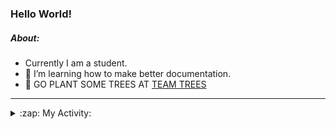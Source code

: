 ### Hello World!

##### About:
- Currently I am a student.
- 🌱 I’m learning how to make better documentation.
- 🌱 GO PLANT SOME TREES AT [TEAM TREES](https://teamtrees.org/)

---
<details>
  <summary>:zap: My Activity:</summary>
  
<!--START_SECTION:waka-->
![Code Time](http://img.shields.io/badge/Code%20Time-1%2C132%20hrs%208%20mins-blue)

**I'm a Night 🦉** 

```text
🌞 Morning                1221 commits        ██░░░░░░░░░░░░░░░░░░░░░░░   08.63 % 
🌆 Daytime                5191 commits        █████████░░░░░░░░░░░░░░░░   36.69 % 
🌃 Evening                4045 commits        ███████░░░░░░░░░░░░░░░░░░   28.59 % 
🌙 Night                  3692 commits        ███████░░░░░░░░░░░░░░░░░░   26.09 % 
```
📅 **I'm Most Productive on Wednesday** 

```text
Monday                   2188 commits        ████░░░░░░░░░░░░░░░░░░░░░   15.46 % 
Tuesday                  1779 commits        ███░░░░░░░░░░░░░░░░░░░░░░   12.57 % 
Wednesday                3310 commits        ██████░░░░░░░░░░░░░░░░░░░   23.39 % 
Thursday                 1661 commits        ███░░░░░░░░░░░░░░░░░░░░░░   11.74 % 
Friday                   1367 commits        ██░░░░░░░░░░░░░░░░░░░░░░░   09.66 % 
Saturday                 1285 commits        ██░░░░░░░░░░░░░░░░░░░░░░░   09.08 % 
Sunday                   2559 commits        █████░░░░░░░░░░░░░░░░░░░░   18.09 % 
```


📊 **This Week I Spent My Time On** 

```text
🔥 Editors: 
VS Code                  21 mins             █████████████████████████   100.00 % 

🐱‍💻 Projects: 
discord-bot              19 mins             ██████████████████████░░░   89.78 % 
praise                   2 mins              ███░░░░░░░░░░░░░░░░░░░░░░   10.22 % 
```


 Last Updated on 06/06/2023 14:07:47 UTC
<!--END_SECTION:waka-->
</details>
